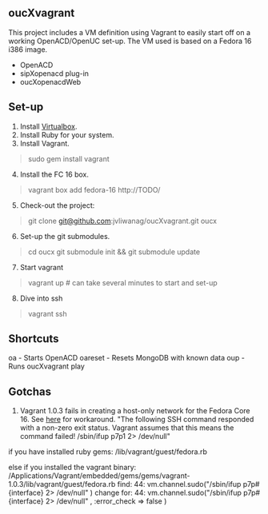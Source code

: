 oucXvagrant
-----------

This project includes a VM definition using Vagrant to easily start off on a working OpenACD/OpenUC set-up. The VM used is based on a Fedora 16 i386 image.

* OpenACD
* sipXopenacd plug-in
* oucXopenacdWeb


Set-up
------

1. Install [Virtualbox](http://virtualbox.org/).
2. Install Ruby for your system.
3. Install Vagrant.
> sudo gem install vagrant
4. Install the FC 16 box.
> vagrant box add fedora-16 http://TODO/
5. Check-out the project:
> git clone git@github.com:jvliwanag/oucXvagrant.git oucx
6. Set-up the git submodules.
> cd oucx
> git submodule init && git submodule update
7. Start vagrant
> vagrant up # can take several minutes to start and set-up
8. Dive into ssh
> vagrant ssh

Shortcuts
---------
oa - Starts OpenACD
oareset - Resets MongoDB with known data
oup - Runs oucXvagrant play


Gotchas
-------

1. Vagrant 1.0.3 fails in creating a host-only network for the Fedora Core 16. See [here](https://github.com/monvillalon/vagrant/commit/dc9830350a0f2be3bb7a4b4e9fcefaed66c6a26a) for workaround.
"The following SSH command responded with a non-zero exit status.
        Vagrant assumes that this means the command failed!
        /sbin/ifup p7p1 2> /dev/null"

if you have installed ruby gems:
      /lib/vagrant/guest/fedora.rb
      
else if you installed the vagrant binary:
    /Applications/Vagrant/embedded/gems/gems/vagrant-1.0.3/lib/vagrant/guest/fedora.rb
find:
    44: vm.channel.sudo("/sbin/ifup p7p#{interface} 2> /dev/null" )
change for:
    44: vm.channel.sudo("/sbin/ifup p7p#{interface} 2> /dev/null" , :error_check => false )
